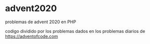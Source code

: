 # advent2020
problemas de advent 2020 en PHP

codigo dividido por los problemas dados en los problemas diarios de https://adventofcode.com
